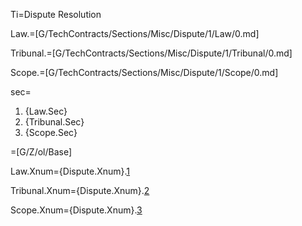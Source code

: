 Ti=Dispute Resolution

Law.=[G/TechContracts/Sections/Misc/Dispute/1/Law/0.md]

Tribunal.=[G/TechContracts/Sections/Misc/Dispute/1/Tribunal/0.md]

Scope.=[G/TechContracts/Sections/Misc/Dispute/1/Scope/0.md]

sec=<ol class="secs-and"><li>{Law.Sec}<li>{Tribunal.Sec}<li>{Scope.Sec}</ol>

=[G/Z/ol/Base]

Law.Xnum={Dispute.Xnum}.<a href="#GeneralTerm.Misc.Dispute.Law.Sec" class="xref">1</a>

Tribunal.Xnum={Dispute.Xnum}.<a href="#GeneralTerm.Misc.Dispute.Tribunal.Sec" class="xref">2</a>

Scope.Xnum={Dispute.Xnum}.<a href="#GeneralTerm.Misc.Dispute.Scope.Sec" class="xref">3</a>